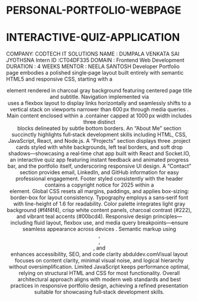 # PERSONAL-PORTFOLIO-WEBPAGE
# INTERACTIVE-QUIZ-APPLICATION
COMPANY: CODTECH IT SOLUTIONS
NAME : DUMPALA VENKATA SAI JYOTHSNA
Intern ID :CT04DF335
DOMAIN : Frontend Web Development
DURATION : 4 WEEKS
MENTOR : NEELA SANTOSH
Developer Portfolio page embodies a polished single‑page layout built entirely with semantic HTML5 and responsive CSS, starting with a <header> element rendered in charcoal gray background featuring centered page title and subtitle. Navigation implemented via <nav> uses a flexbox layout to display links horizontally and seamlessly shifts to a vertical stack on viewports narrower than 600 px through media queries . Main content enclosed within a .container capped at 1000 px width includes three distinct <section> blocks delineated by subtle bottom borders. An “About Me” section succinctly highlights full‑stack development skills including HTML, CSS, JavaScript, React, and Node.js. A “Projects” section displays three .project cards styled with white backgrounds, left teal borders, and soft drop shadows—showcasing a real‑time chat app built with React and Socket.IO, an interactive quiz app featuring instant feedback and animated progress bar, and the portfolio itself, underscoring responsive UI design. A “Contact” section provides email, LinkedIn, and GitHub information for easy professional engagement. Footer styled consistently with the header contains a copyright notice for 2025 within a <footer> element. Global CSS resets all margins, paddings, and applies box-sizing: border-box for layout consistency. Typography employs a sans‑serif font with line-height of 1.6 for readability. Color palette integrates light gray background (#f4f4f4), crisp white content panels, charcoal contrast (#222), and vibrant teal accents (#00bcd4). Responsive design principles—including fluid layout, flexbox use, and media query breakpoints—ensure seamless appearance across devices . Semantic markup using <header>, <nav>, <section>, and <footer> enhances accessibility, SEO, and code clarity 
abduldev.comVisual layout focuses on content clarity, minimal visual noise, and logical hierarchy without oversimplification. Limited JavaScript keeps performance optimal, relying on structural HTML and CSS for most functionality. Overall architectural approach aligns with modern web standards and best practices in responsive portfolio design, achieving a refined presentation suitable for showcasing full‑stack development skills.

